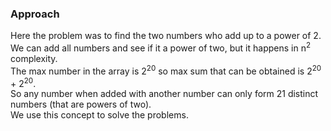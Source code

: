 ### Approach
Here the problem was to find the two numbers who add up to a power of 2. <BR>
 We can add all numbers and see if it a power of two, but it happens in n<sup>2</sup> complexity. <BR>
  The max number in the array is 2<sup>20</sup> so max sum that can be obtained is 2<sup>20</sup> + 2<sup>20</sup>. <BR>
  So any number when added with another number can only form 21 distinct numbers (that are powers of two). <BR>
  We use this concept to solve the problems.
